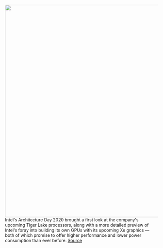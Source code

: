 <img src='https://cdn.vox-cdn.com/uploads/chorus_asset/file/11490453/a-01.0.png' width='700px' /><br/>
Intel's Architecture Day 2020 brought a first look at the company's upcoming Tiger Lake processors, along with a more detailed preview of Intel's foray into building its own GPUs with its upcoming Xe graphics — both of which promise to offer higher performance and lower power consumption than ever before.
<a href='https://www.theverge.com/circuitbreaker/2020/8/13/21365544/intel-tiger-lake-11th-gen-xe-graphics-gpu-preview-first-look-architecture-day-2020'> Source <a/>